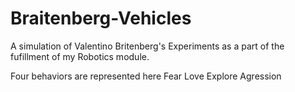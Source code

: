 # Braitenberg-Vehicles
A simulation of Valentino Britenberg's Experiments as a part of the fufillment of my Robotics module.

Four behaviors are represented here
Fear
Love
Explore
Agression
